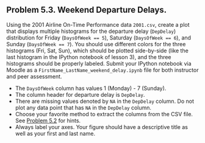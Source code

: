 ## Problem 5.3. Weekend Departure Delays.

Using the 2001 Airline On-Time Performance data `2001.csv`, create a plot that 
 displays multiple histograms for the departure delay (`DepDelay`) distribution
 for Friday (`DaysOfWeek == 5`), Saturday (`DaysOfWeek == 6`), and Sunday
 (`DaysOfWeek == 7`). You should use different colors for the three histograms
 (Fri, Sat, Sun), which should be plotted side-by-side (like the last histogram
 in the IPython notebook of lesson 3), and the three histograms should be
 properly labeled. Submit your IPython notebook via Moodle as a
 `FirstName_LastName_weekend_delay.ipynb` file for both instructor and peer
 assessment.

- The `DaysOfWeek` column has values 1 (Monday) - 7 (Sunday).
- The column header for departure delay is `DepDelay`.
- There are missing values denoted by `NA` in the `DepDelay` column.
  Do not plot any data point that has `NA` in the `DepDelay` column.
- Choose your favorite method to extract the columns from the CSV file.
  See
  [Problem 5.2](https://github.com/EdwardJKim/info490/blob/master/week05/p2.md)
  for hints.
- Always label your axes. Your figure should have a descriptive title as well
  as your first and last name.
